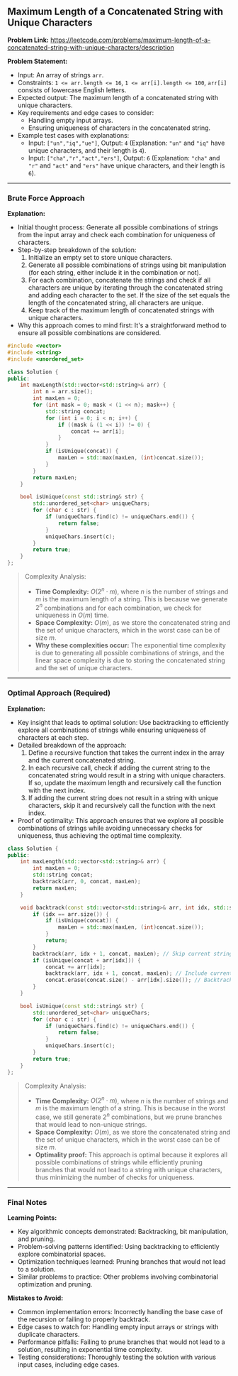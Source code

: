 ## Maximum Length of a Concatenated String with Unique Characters

**Problem Link:** https://leetcode.com/problems/maximum-length-of-a-concatenated-string-with-unique-characters/description

**Problem Statement:**
- Input: An array of strings `arr`.
- Constraints: `1 <= arr.length <= 16`, `1 <= arr[i].length <= 100`, `arr[i]` consists of lowercase English letters.
- Expected output: The maximum length of a concatenated string with unique characters.
- Key requirements and edge cases to consider:
  - Handling empty input arrays.
  - Ensuring uniqueness of characters in the concatenated string.
- Example test cases with explanations:
  - Input: `["un","iq","ue"]`, Output: `4` (Explanation: `"un"` and `"iq"` have unique characters, and their length is `4`).
  - Input: `["cha","r","act","ers"]`, Output: `6` (Explanation: `"cha"` and `"r"` and `"act"` and `"ers"` have unique characters, and their length is `6`).

---

### Brute Force Approach

**Explanation:**
- Initial thought process: Generate all possible combinations of strings from the input array and check each combination for uniqueness of characters.
- Step-by-step breakdown of the solution:
  1. Initialize an empty set to store unique characters.
  2. Generate all possible combinations of strings using bit manipulation (for each string, either include it in the combination or not).
  3. For each combination, concatenate the strings and check if all characters are unique by iterating through the concatenated string and adding each character to the set. If the size of the set equals the length of the concatenated string, all characters are unique.
  4. Keep track of the maximum length of concatenated strings with unique characters.
- Why this approach comes to mind first: It's a straightforward method to ensure all possible combinations are considered.

```cpp
#include <vector>
#include <string>
#include <unordered_set>

class Solution {
public:
    int maxLength(std::vector<std::string>& arr) {
        int n = arr.size();
        int maxLen = 0;
        for (int mask = 0; mask < (1 << n); mask++) {
            std::string concat;
            for (int i = 0; i < n; i++) {
                if ((mask & (1 << i)) != 0) {
                    concat += arr[i];
                }
            }
            if (isUnique(concat)) {
                maxLen = std::max(maxLen, (int)concat.size());
            }
        }
        return maxLen;
    }

    bool isUnique(const std::string& str) {
        std::unordered_set<char> uniqueChars;
        for (char c : str) {
            if (uniqueChars.find(c) != uniqueChars.end()) {
                return false;
            }
            uniqueChars.insert(c);
        }
        return true;
    }
};
```

> Complexity Analysis:
> - **Time Complexity:** $O(2^n \cdot m)$, where $n$ is the number of strings and $m$ is the maximum length of a string. This is because we generate $2^n$ combinations and for each combination, we check for uniqueness in $O(m)$ time.
> - **Space Complexity:** $O(m)$, as we store the concatenated string and the set of unique characters, which in the worst case can be of size $m$.
> - **Why these complexities occur:** The exponential time complexity is due to generating all possible combinations of strings, and the linear space complexity is due to storing the concatenated string and the set of unique characters.

---

### Optimal Approach (Required)

**Explanation:**
- Key insight that leads to optimal solution: Use backtracking to efficiently explore all combinations of strings while ensuring uniqueness of characters at each step.
- Detailed breakdown of the approach:
  1. Define a recursive function that takes the current index in the array and the current concatenated string.
  2. In each recursive call, check if adding the current string to the concatenated string would result in a string with unique characters. If so, update the maximum length and recursively call the function with the next index.
  3. If adding the current string does not result in a string with unique characters, skip it and recursively call the function with the next index.
- Proof of optimality: This approach ensures that we explore all possible combinations of strings while avoiding unnecessary checks for uniqueness, thus achieving the optimal time complexity.

```cpp
class Solution {
public:
    int maxLength(std::vector<std::string>& arr) {
        int maxLen = 0;
        std::string concat;
        backtrack(arr, 0, concat, maxLen);
        return maxLen;
    }

    void backtrack(const std::vector<std::string>& arr, int idx, std::string& concat, int& maxLen) {
        if (idx == arr.size()) {
            if (isUnique(concat)) {
                maxLen = std::max(maxLen, (int)concat.size());
            }
            return;
        }
        backtrack(arr, idx + 1, concat, maxLen); // Skip current string
        if (isUnique(concat + arr[idx])) {
            concat += arr[idx];
            backtrack(arr, idx + 1, concat, maxLen); // Include current string
            concat.erase(concat.size() - arr[idx].size()); // Backtrack
        }
    }

    bool isUnique(const std::string& str) {
        std::unordered_set<char> uniqueChars;
        for (char c : str) {
            if (uniqueChars.find(c) != uniqueChars.end()) {
                return false;
            }
            uniqueChars.insert(c);
        }
        return true;
    }
};
```

> Complexity Analysis:
> - **Time Complexity:** $O(2^n \cdot m)$, where $n$ is the number of strings and $m$ is the maximum length of a string. This is because in the worst case, we still generate $2^n$ combinations, but we prune branches that would lead to non-unique strings.
> - **Space Complexity:** $O(m)$, as we store the concatenated string and the set of unique characters, which in the worst case can be of size $m$.
> - **Optimality proof:** This approach is optimal because it explores all possible combinations of strings while efficiently pruning branches that would not lead to a string with unique characters, thus minimizing the number of checks for uniqueness.

---

### Final Notes

**Learning Points:**
- Key algorithmic concepts demonstrated: Backtracking, bit manipulation, and pruning.
- Problem-solving patterns identified: Using backtracking to efficiently explore combinatorial spaces.
- Optimization techniques learned: Pruning branches that would not lead to a solution.
- Similar problems to practice: Other problems involving combinatorial optimization and pruning.

**Mistakes to Avoid:**
- Common implementation errors: Incorrectly handling the base case of the recursion or failing to properly backtrack.
- Edge cases to watch for: Handling empty input arrays or strings with duplicate characters.
- Performance pitfalls: Failing to prune branches that would not lead to a solution, resulting in exponential time complexity.
- Testing considerations: Thoroughly testing the solution with various input cases, including edge cases.